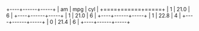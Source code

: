 
+----+------+-----+
| am | mpg  | cyl |
+====+======+=====+
| 1  | 21.0 | 6   |
+----+------+-----+
| 1  | 21.0 | 6   |
+----+------+-----+
| 1  | 22.8 | 4   |
+----+------+-----+
| 0  | 21.4 | 6   |
+----+------+-----+ 
